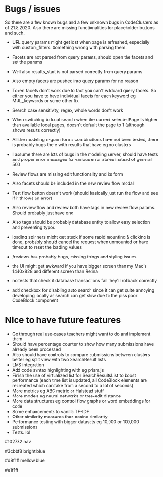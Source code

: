 # Bugs / issues

So there are a few known bugs and a few unknown bugs in CodeClusters as of 21.8.2020. Also there are missing functionalities for placeholder buttons and such.

* URL query params might get lost when page is refreshed, especially with custom_filters. Something wrong with parsing them.
* Facets are not parsed from query params, should open the facets and set the params
* Well also results_start is not parsed correctly from query params
* Also empty facets are pushed into query params for no reason
* Token facets don't work due to fact you can't wildcard query facets. So either you have to have individual facets for each keyword eg MUL_keywords or some other fix

* Search case sensitivity, regex, whole words don't work

* When switching to local search when the current selectedPage is higher than available local pages, doesn't default the page to 1 (although shows results correctly)

* All the modeling n-gram forms combinations have not been tested, there is probably bugs there with results that have eg no clusters

* I assume there are lots of bugs in the modeling server, should have tests and proper error messages for various error states instead of general 500

* Review flows are missing edit functionality and its form
* Also facets should be included in the new review flow modal
* Test flow button doesn't work (should basically just run the flow and see if it throws an error)
* Also review flow and review both have tags in new review flow params. Should probably just have one
* Also tags should be probably database entity to allow easy selection and preventing typos

* loading spinners might get stuck if some rapid mounting & clicking is done, probably should cancel the request when unmounted or have timeout to reset the loading values

* /reviews has probably bugs, missing things and styling issues

* the UI might get awkward if you have bigger screen than my Mac's 1440x828 and different screen than Retina

* no tests that check if database transactions fail they'll rollback correctly
 
* add checkbox for disabling auto search since it can get quite annoying developing locally as search can get slow due to the piss poor CodeBlock component

# Nice to have future features

* Go through real use-cases teachers might want to do and implement them
* Should have percentage counter to show how many submissions have already been processed
* Also should have controls to compare submissions between clusters better eg split view with two SearchResult lists
* LMS integration
* Add code syntax highlighting with eg prism.js
* Finish the use of virtualized list for SearchResultsList to boost performance (each time list is updated, all CodeBlock elements are recreated which can take from a second to a lot of seconds)
* More metrics eg ABC metric or Halstead stuff
* More models eg neural networks or tree-edit distance
* More data structures eg control flow graphs or word embeddings for code
* Some enhancements to vanilla TF-IDF
* Other similarity measures than cosine similarity
* Performance testing with bigger datasets eg 10,000 or 100,000 submissions
* Tests. lol

#102732 nav

#3cbbf8 bright blue

#d8f1ff mellow blue

#e1f1ff